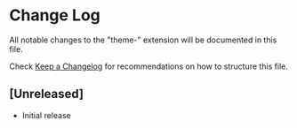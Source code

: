 # Change Log
All notable changes to the "theme-" extension will be documented in this file.

Check [Keep a Changelog](http://keepachangelog.com/) for recommendations on how to structure this file.

## [Unreleased]
- Initial release
